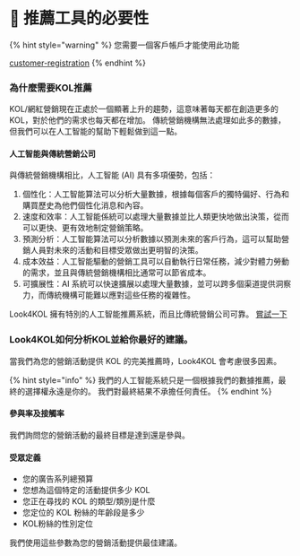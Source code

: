 # 🤖 推薦工具的必要性

{% hint style="warning" %}
您需要一個客戶帳戶才能使用此功能&#x20;

[customer-registration](../../eng/customer-registration/ "mention")&#x20;
{% endhint %}

### 為什麼需要KOL推薦

KOL/網紅營銷現在正處於一個顯著上升的趨勢，這意味著每天都在創造更多的KOL，對於他們的需求也每天都在增加。 傳統營銷機構無法處理如此多的數據，但我們可以在人工智能的幫助下輕鬆做到這一點。

#### 人工智能與傳統營銷公司

與傳統營銷機構相比，人工智能 (AI) 具有多項優勢，包括：&#x20;

1. 個性化：人工智能算法可以分析大量數據，根據每個客戶的獨特偏好、行為和購買歷史為他們個性化消息和內容。
2. 速度和效率：人工智能係統可以處理大量數據並比人類更快地做出決策，從而可以更快、更有效地制定營銷策略。
3. 預測分析：人工智能算法可以分析數據以預測未來的客戶行為，這可以幫助營銷人員對未來的活動和目標受眾做出更明智的決策。
4. 成本效益：人工智能驅動的營銷工具可以自動執行日常任務，減少對體力勞動的需求，並且與傳統營銷機構相比通常可以節省成本。
5. 可擴展性：AI 系統可以快速擴展以處理大量數據，並可以跨多個渠道提供洞察力，而傳統機構可能難以應對這些任務的複雜性。

Look4KOL 擁有特別的人工智能推薦系統，而且比傳統營銷公司可靠。 [嘗試一下 ](https://look4kol.com/hk/recommendation)

### Look4KOL如何分析KOL並給你最好的建議。

當我們為您的營銷活動提供 KOL 的完美推薦時，Look4KOL 會考慮很多因素。

{% hint style="info" %}
我們的人工智能系統只是一個根據我們的數據推薦，最終的選擇權永遠是你的。 我們對最終結果不承擔任何責任。
{% endhint %}

#### 參與率及接觸率

我們詢問您的營銷活動的最終目標是達到還是參與。

#### 受眾定義

* 您的廣告系列總預算
* 您想為這個特定的活動提供多少 KOL
* 您正在尋找的 KOL 的類型/類別是什麼
* 您定位的 KOL 粉絲的年齡段是多少
* KOL粉絲的性別定位

我們使用這些參數為您的營銷活動提供最佳建議。
